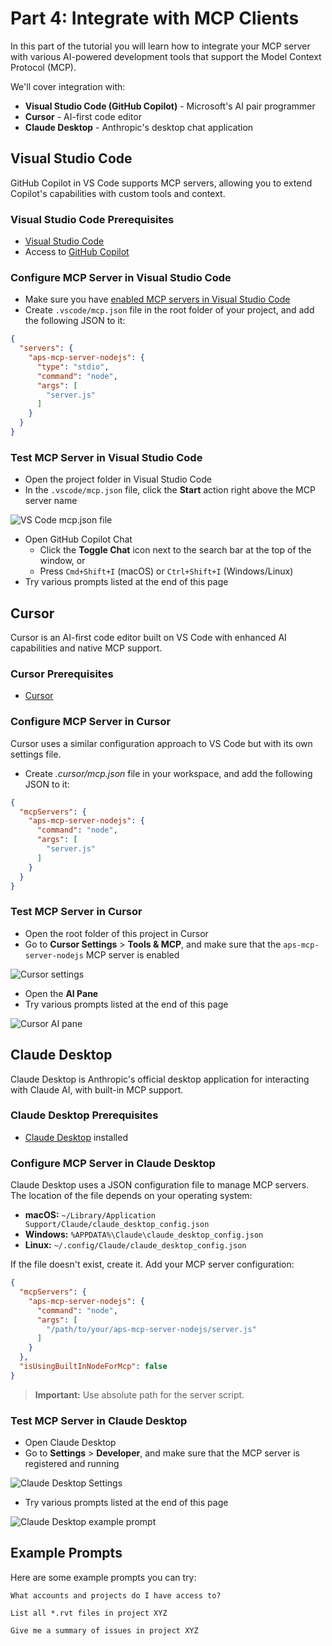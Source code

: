 # Part 4: Integrate with MCP Clients

In this part of the tutorial you will learn how to integrate your MCP server with various AI-powered development tools that support the Model Context Protocol (MCP).

We'll cover integration with:

- **Visual Studio Code (GitHub Copilot)** - Microsoft's AI pair programmer
- **Cursor** - AI-first code editor
- **Claude Desktop** - Anthropic's desktop chat application

## Visual Studio Code

GitHub Copilot in VS Code supports MCP servers, allowing you to extend Copilot's capabilities with custom tools and context.

### Visual Studio Code Prerequisites

- [Visual Studio Code](https://code.visualstudio.com/)
- Access to [GitHub Copilot](https://code.visualstudio.com/docs/copilot/setup)

### Configure MCP Server in Visual Studio Code

- Make sure you have [enabled MCP servers in Visual Studio Code](https://code.visualstudio.com/docs/copilot/chat/mcp-servers#_enable-mcp-support-in-vs-code)
- Create `.vscode/mcp.json` file in the root folder of your project, and add the following JSON to it:

```json
{
  "servers": {
    "aps-mcp-server-nodejs": {
      "type": "stdio",
      "command": "node",
      "args": [
        "server.js"
      ]
    }
  }
}
```

### Test MCP Server in Visual Studio Code

- Open the project folder in Visual Studio Code
- In the `.vscode/mcp.json` file, click the **Start** action right above the MCP server name

![VS Code mcp.json file](images/vscode-mcp-json.png)

- Open GitHub Copilot Chat
  - Click the **Toggle Chat** icon next to the search bar at the top of the window, or
  - Press `Cmd+Shift+I` (macOS) or `Ctrl+Shift+I` (Windows/Linux)
- Try various prompts listed at the end of this page

## Cursor

Cursor is an AI-first code editor built on VS Code with enhanced AI capabilities and native MCP support.

### Cursor Prerequisites

- [Cursor](https://cursor.sh/)

### Configure MCP Server in Cursor

Cursor uses a similar configuration approach to VS Code but with its own settings file.

- Create _.cursor/mcp.json_ file in your workspace, and add the following JSON to it:

```json
{
  "mcpServers": {
    "aps-mcp-server-nodejs": {
      "command": "node",
      "args": [
        "server.js"
      ]
    }
  }
}
```

### Test MCP Server in Cursor

- Open the root folder of this project in Cursor
- Go to **Cursor Settings** > **Tools & MCP**, and make sure that the `aps-mcp-server-nodejs` MCP server is enabled

![Cursor settings](images/cursor-settings.png)

- Open the **AI Pane**
- Try various prompts listed at the end of this page

![Cursor AI pane](images/cursor-ai-pane.png)

## Claude Desktop

Claude Desktop is Anthropic's official desktop application for interacting with Claude AI, with built-in MCP support.

### Claude Desktop Prerequisites

- [Claude Desktop](https://claude.ai/download) installed

### Configure MCP Server in Claude Desktop

Claude Desktop uses a JSON configuration file to manage MCP servers. The location of the file depends on your operating system:

- **macOS:** `~/Library/Application Support/Claude/claude_desktop_config.json`
- **Windows:** `%APPDATA%\Claude\claude_desktop_config.json`
- **Linux:** `~/.config/Claude/claude_desktop_config.json`

If the file doesn't exist, create it. Add your MCP server configuration:

```json
{
  "mcpServers": {
    "aps-mcp-server-nodejs": {
      "command": "node",
      "args": [
        "/path/to/your/aps-mcp-server-nodejs/server.js"
      ]
    }
  },
  "isUsingBuiltInNodeForMcp": false
}
```

> **Important:** Use absolute path for the server script.

### Test MCP Server in Claude Desktop

- Open Claude Desktop
- Go to **Settings** > **Developer**, and make sure that the MCP server is registered and running

![Claude Desktop Settings](images/claude-desktop-settings.png)

- Try various prompts listed at the end of this page

![Claude Desktop example prompt](images/claude-desktop-prompt.png)

## Example Prompts

Here are some example prompts you can try:

```text
What accounts and projects do I have access to?
```

```text
List all *.rvt files in project XYZ
```

```text
Give me a summary of issues in project XYZ
```
